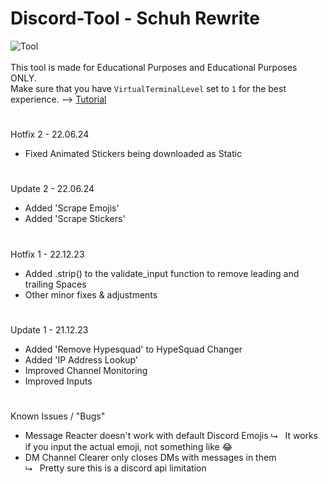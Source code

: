 # Discord-Tool - Schuh Rewrite
![Tool](https://schuh.wtf/resources/images/multitool.png)
<br><br>
This tool is made for Educational Purposes and Educational Purposes ONLY.<br>
Make sure that you have `VirtualTerminalLevel` set to `1` for the best experience. --> [Tutorial](https://www.youtube.com/watch?v=HeJOyEw3RtM)
#
Hotfix 2 - 22.06.24
* Fixed Animated Stickers being downloaded as Static
#
Update 2 - 22.06.24
* Added 'Scrape Emojis'
* Added 'Scrape Stickers'
#
Hotfix 1 - 22.12.23<br>
* Added .strip() to the validate_input function to remove leading and trailing Spaces
* Other minor fixes & adjustments
#
Update 1 - 21.12.23<br>
* Added 'Remove Hypesquad' to HypeSquad Changer
* Added 'IP Address Lookup'
* Improved Channel Monitoring
* Improved Inputs
#
Known Issues / "Bugs"
* Message Reacter doesn't work with default Discord Emojis
  ⮡&nbsp;&nbsp; It works if you input the actual emoji, not something like :joy:
* DM Channel Clearer only closes DMs with messages in them<br>
  ⮡ &nbsp;&nbsp;Pretty sure this is a discord api limitation
